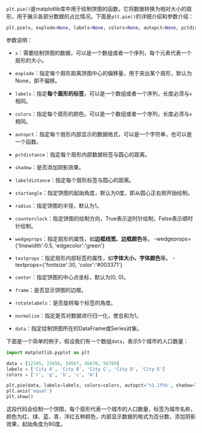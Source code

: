 `plt.pie()`是matplotlib库中用于绘制饼图的函数，它将数据转换为相对大小的扇形，用于展示各部分数据的占比情况。下面是`plt.pie()`的详细介绍和参数介绍：

```python
plt.pie(x, explode=None, labels=None, colors=None, autopct=None, pctdistance=0.6, shadow=False, labeldistance=1.1, startangle=None, radius=None, counterclock=True, wedgeprops=None, textprops=None, center=(0, 0), frame=False, rotatelabels=False, *, normalize=None, data=None)
```

参数说明：

- `x`：需要绘制饼图的数据，可以是一个数组或者一个序列，每个元素代表一个扇形的大小。

- `explode`：指定每个扇形距离饼图中心的偏移量，用于突出某个扇形，默认为None，即不偏移。

- `labels`：指定**每个扇形的标签**，可以是一个数组或者一个序列，长度必须与`x`相同。

- `colors`：指定每个扇形的颜色，可以是一个数组或者一个序列，长度必须与`x`相同。
- `autopct`：指定每个扇形内部显示的数据格式，可以是一个字符串，也可以是一个函数。
- `pctdistance`：指定每个扇形内部数据标签与圆心的距离。
- `shadow`：是否添加阴影效果。
- `labeldistance`：指定每个扇形标签与圆心的距离。
- `startangle`：指定饼图的起始角度，默认为0度，即从圆心正右侧开始绘制。
- `radius`：指定饼图的半径，默认为1。
- `counterclock`：指定饼图的绘制方向，True表示逆时针绘制，False表示顺时针绘制。
- `wedgeprops`：指定扇形的属性，如**边框线宽、边框颜色**等。
-wedgeprops={'linewidth':0.5, 'edgecolor':'green'}
- `textprops`：指定扇形内部标签的属性，如**字体大小、字体颜色**等。
-textprops={'fontsize':30, 'color':'#003371'}
- `center`：指定饼图的中心点坐标，默认为(0, 0)。
- `frame`：是否显示饼图的边框。
- `rotatelabels`：是否旋转每个标签的角度。
- `normalize`：指定是否对数据进行归一化，使总和为1。
- `data`：指定绘制饼图所在的DataFrame或Series对象。

下面是一个简单的例子，假设我们有一个数组`data`，表示5个城市的人口数量：

```python
import matplotlib.pyplot as plt

data = [12345, 23456, 34567, 45678, 56789]
labels = ['City A', 'City B', 'City C', 'City D', 'City E']
colors = ['r', 'g', 'b', 'c', 'm']

plt.pie(data, labels=labels, colors=colors, autopct='%1.1f%%', shadow=True, startangle=90)
plt.axis('equal')
plt.show()
```

这段代码会绘制一个饼图，每个扇形代表一个城市的人口数量，标签为城市名称，颜色为红、绿、蓝、青、洋红五种颜色，内部显示数据的格式为百分数，添加阴影效果，起始角度为90度。